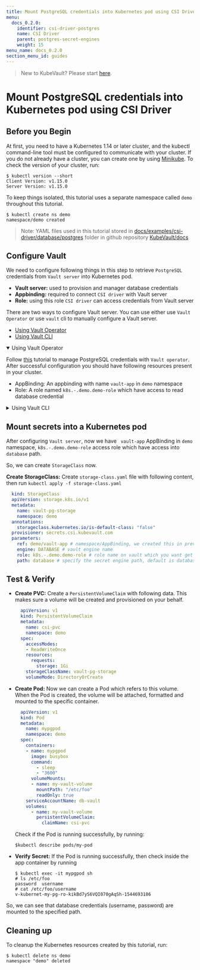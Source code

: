 ```yaml
---
title: Mount PostgreSQL credentials into Kubernetes pod using CSI Driver
menu:
  docs_0.2.0:
    identifier: csi-driver-postgres
    name: CSI Driver
    parent: postgres-secret-engines
    weight: 15
menu_name: docs_0.2.0
section_menu_id: guides
---
```


> New to KubeVault? Please start [here](/docs/concepts/README.md).

# Mount PostgreSQL credentials into Kubernetes pod using CSI Driver

## Before you Begin

At first, you need to have a Kubernetes 1.14 or later cluster, and the kubectl command-line tool must be configured to communicate with your cluster. If you do not already have a cluster, you can create one by using [Minikube](https://github.com/kubernetes/minikube). To check the version of your cluster, run:

```console
$ kubectl version --short
Client Version: v1.15.0
Server Version: v1.15.0
```

To keep things isolated, this tutorial uses a separate namespace called `demo` throughout this tutorial.

```console
$ kubectl create ns demo
namespace/demo created
```

>Note: YAML files used in this tutorial stored in [docs/examples/csi-driver/database/postgres](https://github.com/kubevault/docs/tree/master/docs/examples/csi-driver/database/postgres) folder in github repository [KubeVault/docs](https://github.com/kubevault/docs)

## Configure Vault

We need to configure following things in this step to retrieve `PostgreSQL` credentials from `Vault server` into Kubernetes pod.

- **Vault server:** used to provision and manager database credentials
- **Appbinding:** required to connect `CSI driver` with Vault server
- **Role:** using this role `CSI driver` can access credentials from Vault server

There are two ways to configure Vault server. You can use either use `Vault Operator` or use `vault` cli to manually configure a Vault server.

<ul class="nav nav-tabs" id="conceptsTab" role="tablist">
  <li class="nav-item">
    <a class="nav-link active" id="operator-tab" data-toggle="tab" href="#operator" role="tab" aria-controls="operator" aria-selected="true">Using Vault Operator</a>
  </li>
  <li class="nav-item">
    <a class="nav-link" id="csi-driver-tab" data-toggle="tab" href="#csi-driver" role="tab" aria-controls="csi-driver" aria-selected="false">Using Vault CLI</a>
  </li>
</ul>
<div class="tab-content" id="conceptsTabContent">
  <details open class="tab-pane fade show active" id="operator" role="tabpanel" aria-labelledby="operator-tab">

<summary>Using Vault Operator</summary>

Follow [this](/docs/guides/secret-engines/postgres/overview.md) tutorial to manage PostgreSQL credentials with `Vault operator`. After successful configuration you should have following resources present in your cluster.

- AppBinding: An appbinding with name `vault-app` in `demo` namespace
- Role: A role named `k8s.-.demo.demo-role` which have access to read database credential

</details>
<details class="tab-pane fade" id="csi-driver" role="tabpanel" aria-labelledby="csi-driver-tab">

<summary>Using Vault CLI</summary>

You can use Vault cli to manually configure an existing Vault server. The Vault server may be running inside a Kubernetes cluster or running outside a Kubernetes cluster. If you don't have a Vault server, you can deploy one by running the following command:

    ```console
    $ kubectl apply -f https://github.com/kubevault/docs/raw/0.2.0/docs/examples/csi-driver/vault-install.yaml
    service/vault created
    statefulset.apps/vault created
    ```

To use secret from `database` engine, you have to do following things.

1. **Enable `database` Engine:** To enable `database` secret engine run the following command.

    ```console
    $ vault secrets enable database
    Success! Enabled the database secrets engine at: database/
    ```

2. **Create Engine Policy:**  To read database credentials from engine, we need to create a policy with `read` capability. Create a `policy.hcl` file and write the following content:

    ```yaml
      # capability of get secret
      path "database/creds/*" {
          capabilities = ["read"]
      }
    ```

    Write this policy into vault naming `test-policy` with following command:

    ```console
      $ vault policy write test-policy policy.hcl
      Success! Uploaded policy: test-policy
    ```

3. **Write Secret on Vault:** Configure Vault with the proper plugin and connection information by running:

    ```console
    $ vault write database/config/my-postgresql-database \
        plugin_name=postgresql-database-plugin \
        allowed_roles="k8s.-.demo.demo-role" \
        connection_url="postgresql://{{username}}:{{password}}@159.203.114.170:30595/postgresdb?sslmode=disable" \
        username="postgresadmin" \
        password="admin123"
    ```

4. **Write a DATABASE role:** We need to configure a role that maps a name in Vault to an SQL statement to execute to create the database credential:

   ```console
   $ vault write database/roles/k8s.-.demo.demo-role \
        db_name=my-postgresql-database \
        creation_statements="CREATE ROLE \"{{name}}\" WITH LOGIN PASSWORD '{{password}}' VALID UNTIL '{{expiration}}'; \
        GRANT SELECT ON ALL TABLES IN SCHEMA public TO \"{{name}}\";" \
        default_ttl="1h" \
        max_ttl="24h"
    Success! Data written to: database/roles/k8s.-.demo.demo-role
   ```

  Here, `k8s.-.demo.demo-role` will be treated as secret name on storage class.

## Configure Cluster

1. **Create Service Account:** Create `service.yaml` file with following content:

     ```yaml
        apiVersion: rbac.authorization.k8s.io/v1beta1
        kind: ClusterRoleBinding
        metadata:
          name: role-dbcreds-binding
          namespace: demo
        roleRef:
          apiGroup: rbac.authorization.k8s.io
          kind: ClusterRole
          name: system:auth-delegator
        subjects:
        - kind: ServiceAccount
          name: db-vault
          namespace: demo
        ---
        apiVersion: v1
        kind: ServiceAccount
        metadata:
          name: db-vault
          namespace: demo
     ```

    After that, run `kubectl apply -f service.yaml` to create a service account.

2. **Enable Kubernetes Auth:**  To enable Kubernetes auth back-end, we need to extract the token reviewer JWT, Kubernetes CA certificate and Kubernetes host information.

    ```console
    export VAULT_SA_NAME=$(kubectl get sa db-vault -n demo -o jsonpath="{.secrets[*]['name']}")

    export SA_JWT_TOKEN=$(kubectl get secret $VAULT_SA_NAME -n demo -o jsonpath="{.data.token}" | base64 --decode; echo)

    export SA_CA_CRT=$(kubectl get secret $VAULT_SA_NAME -n demo -o jsonpath="{.data['ca\.crt']}" | base64 --decode; echo)

    export K8S_HOST=<host-ip>
    export K8s_PORT=6443
    ```

    Now, we can enable the Kubernetes authentication back-end and create a Vault named role that is attached to this service account. Run:

    ```console
    $ vault auth enable kubernetes
    Success! Enabled Kubernetes auth method at: kubernetes/

    $ vault write auth/kubernetes/config \
        token_reviewer_jwt="$SA_JWT_TOKEN" \
        kubernetes_host="https://$K8S_HOST:$K8s_PORT" \
        kubernetes_ca_cert="$SA_CA_CRT"
    Success! Data written to: auth/kubernetes/config

    $ vault write auth/kubernetes/role/db-cred-role \
        bound_service_account_names=db-vault \
        bound_service_account_namespaces=demo \
        policies=test-policy \
        ttl=24h
    Success! Data written to: auth/kubernetes/role/db-cred-role
    ```

    Here, `db-cred-role` is the name of the role.

3. **Create AppBinding:** To connect CSI driver with Vault, we need to create an `AppBinding`. First we need to make sure, if `AppBinding` CRD is installed in your cluster by running:

    ```console
    $ kubectl get crd -l app=catalog
    NAME                                          CREATED AT
    appbindings.appcatalog.appscode.com           2018-12-12T06:09:34Z
    ```

   If you don't see that CRD, you can register it via the following command:

    ```console
    kubectl apply -f https://github.com/kmodules/custom-resources/raw/master/api/crds/appbinding.yaml

    ```

    If AppBinding CRD is installed, Create AppBinding with the following data:

    ```yaml
    apiVersion: appcatalog.appscode.com/v1alpha1
    kind: AppBinding
    metadata:
      name: vault-app
      namespace: demo
    spec:
    clientConfig:
      url: http://165.227.190.238:30001 # Replace this with Vault URL
    parameters:
      apiVersion: "kubevault.com/v1alpha1"
      kind: "VaultServerConfiguration"
      usePodServiceAccountForCSIDriver: true
      authPath: "kubernetes"
      policyControllerRole: db-cred-role # we created this in previous step
    ```

  </details>
</div>

## Mount secrets into a Kubernetes pod

After configuring `Vault server`, now we have ` vault-app` AppBinding in `demo` namespace, `k8s.-.demo.demo-role` access role which have access into `database` path.

So, we can create `StorageClass` now.

**Create StorageClass:** Create `storage-class.yaml` file with following content, then run `kubectl apply -f storage-class.yaml`

  ```yaml
    kind: StorageClass
    apiVersion: storage.k8s.io/v1
    metadata:
      name: vault-pg-storage
      namespace: demo
    annotations:
      storageclass.kubernetes.io/is-default-class: "false"
    provisioner: secrets.csi.kubevault.com
    parameters:
      ref: demo/vault-app # namespace/AppBinding, we created this in previous step
      engine: DATABASE # vault engine name
      role: k8s.-.demo.demo-role # role name on vault which you want get access
      path: database # specify the secret engine path, default is database
  ```

## Test & Verify

- **Create PVC:** Create a `PersistentVolumeClaim` with following data. This makes sure a volume will be created and provisioned on your behalf.

    ```yaml
      apiVersion: v1
      kind: PersistentVolumeClaim
      metadata:
        name: csi-pvc
        namespace: demo
      spec:
        accessModes:
        - ReadWriteOnce
        resources:
          requests:
            storage: 1Gi
        storageClassName: vault-pg-storage
        volumeMode: DirectoryOrCreate
    ```

- **Create Pod:** Now we can create a Pod which refers to this volume. When the Pod is created, the volume will be attached, formatted and mounted to the specific container.

    ```yaml
      apiVersion: v1
      kind: Pod
      metadata:
        name: mypgpod
        namespace: demo
      spec:
        containers:
        - name: mypgpod
          image: busybox
          command:
            - sleep
            - "3600"
          volumeMounts:
          - name: my-vault-volume
            mountPath: "/etc/foo"
            readOnly: true
        serviceAccountName: db-vault
        volumes:
          - name: my-vault-volume
            persistentVolumeClaim:
              claimName: csi-pvc
    ```

    Check if the Pod is running successfully, by running:

    ```console
    $kubectl describe pods/my-pod
    ```

- **Verify Secret:** If the Pod is running successfully, then check inside the app container by running

    ```console
    $ kubectl exec -it mypgpod sh
    # ls /etc/foo
    password  username
    # cat /etc/foo/username
    v-kubernet-my-pg-ro-kikBd7yS6VQI070gAqSh-1544693186
    ```

 So, we can see that database credentials (username, password) are mounted to the specified path.

## Cleaning up

To cleanup the Kubernetes resources created by this tutorial, run:

```console
$ kubectl delete ns demo
namespace "demo" deleted
```